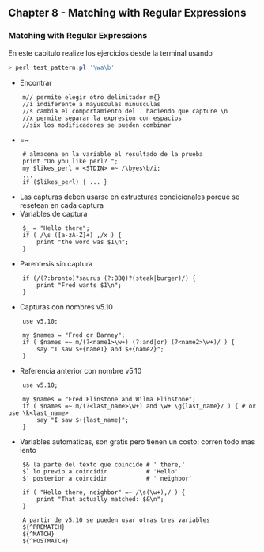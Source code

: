 ## Chapter 8 - Matching with Regular Expressions

### Matching with Regular Expressions

En este capitulo realize los ejercicios desde la terminal usando 
```powershell
> perl test_pattern.pl '\wa\b'
```

- Encontrar
```
    m// permite elegir otro delimitador m{}
    //i indiferente a mayusculas minusculas
    //s cambia el comportamiento del . haciendo que capture \n
    //x permite separar la expresion con espacios
    //six los modificadores se pueden combinar
```
- =~
```
    # almacena en la variable el resultado de la prueba
    print "Do you like perl? ";
    my $likes_perl = <STDIN> =~ /\byes\b/i;
    ...
    if ($likes_perl) { ... }
```
- Las capturas deben usarse en estructuras condicionales porque se resetean en cada captura
- Variables de captura
```
    $_ = "Hello there";
    if ( /\s ([a-zA-Z]+) ,/x ) {
        print "the word was $1\n";
    }
```
- Parentesis sin captura
```
    if (/(?:bronto)?saurus (?:BBQ)?(steak|burger)/) {
        print "Fred wants $1\n";
    }
```
- Capturas con nombres v5.10
```
    use v5.10;

    my $names = "Fred or Barney";
    if ( $names =~ m/(?<name1>\w+) (?:and|or) (?<name2>\w+)/ ) {
        say "I saw $+{name1} and $+{name2}";
    }
```
- Referencia anterior con nombre v5.10
```
    use v5.10;

    my $names = "Fred Flinstone and Wilma Flinstone";
    if ( $names =~ m/(?<last_name>\w+) and \w+ \g{last_name}/ ) { # or use \k<last_name>
        say "I saw $+{last_name}";
    }
```
- Variables automaticas, son gratis pero tienen un costo: corren todo mas lento
```
    $& la parte del texto que coincide # ' there,'
    $` lo previo a coincidir           # 'Hello'
    $' posterior a coincidir           # ' neighbor'

    if ( "Hello there, neighbor" =~ /\s(\w+),/ ) {
        print "That actually matched: $&\n";
    }

    A partir de v5.10 se pueden usar otras tres variables
    ${^PREMATCH}
    ${^MATCH}
    ${^POSTMATCH}
```

